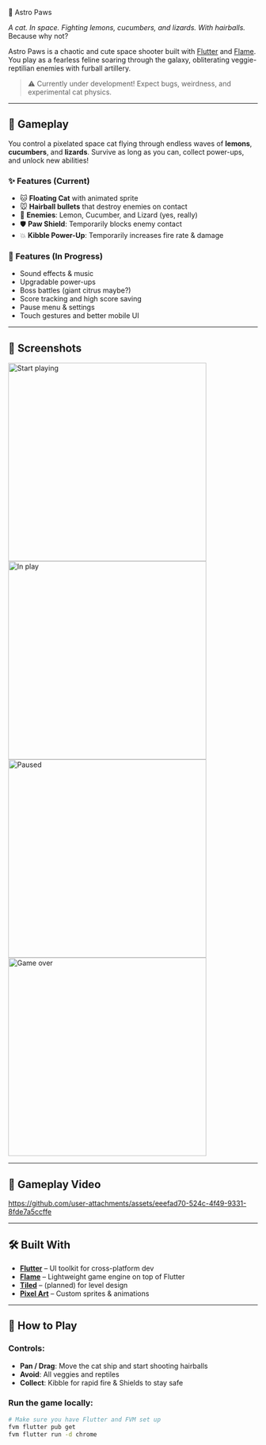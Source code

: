 🐾 Astro Paws

_A cat. In space. Fighting lemons, cucumbers, and lizards. With hairballs._  
Because why not?

Astro Paws is a chaotic and cute space shooter built with [Flutter](https://flutter.dev/) and [Flame](https://flame-engine.org/). You play as a fearless feline soaring through the galaxy, obliterating veggie-reptilian enemies with furball artillery.

> ⚠️ Currently under development! Expect bugs, weirdness, and experimental cat physics.

---

## 🚀 Gameplay

You control a pixelated space cat flying through endless waves of **lemons**, **cucumbers**, and **lizards**. Survive as long as you can, collect power-ups, and unlock new abilities!

### ✨ Features (Current)
- 🐱 **Floating Cat** with animated sprite
- 🐭 **Hairball bullets** that destroy enemies on contact
- 🐍 **Enemies**: Lemon, Cucumber, and Lizard (yes, really)
- 🛡️ **Paw Shield**: Temporarily blocks enemy contact
- 💥 **Kibble Power-Up**: Temporarily increases fire rate & damage

### 🧪 Features (In Progress)
- Sound effects & music
- Upgradable power-ups
- Boss battles (giant citrus maybe?)
- Score tracking and high score saving
- Pause menu & settings
- Touch gestures and better mobile UI

---

## 📸 Screenshots
<img width="400" height="400" alt="Start playing" src="https://github.com/user-attachments/assets/eee5d2b0-5cd1-4dac-8912-21ea371944cb" />
<img width="400" height="400" alt="In play" src="https://github.com/user-attachments/assets/bd10b821-3ec6-4178-8381-452713218b1d" />
<img width="400" height="400" alt="Paused" src="https://github.com/user-attachments/assets/94687cf7-0af0-49b7-b964-43ed34402735" />
<img width="400" height="400" alt="Game over" src="https://github.com/user-attachments/assets/78072731-4b49-4e37-8fa9-4341bcf53b8e" />

---

## 🎥 Gameplay Video

https://github.com/user-attachments/assets/eeefad70-524c-4f49-9331-8fde7a5ccffe

---

## 🛠️ Built With

- **[Flutter](https://flutter.dev/)** – UI toolkit for cross-platform dev
- **[Flame](https://flame-engine.org/)** – Lightweight game engine on top of Flutter
- **[Tiled](https://www.mapeditor.org/)** – (planned) for level design
- **[Pixel Art](https://www.piskelapp.com/)** – Custom sprites & animations

---

## 🐾 How to Play

### Controls:
- **Pan / Drag**: Move the cat ship and start shooting hairballs
- **Avoid**: All veggies and reptiles
- **Collect**: Kibble for rapid fire & Shields to stay safe

### Run the game locally:

```bash
# Make sure you have Flutter and FVM set up
fvm flutter pub get
fvm flutter run -d chrome
